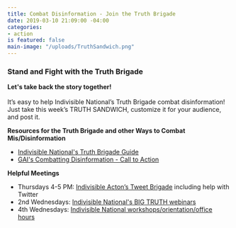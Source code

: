 ```yaml
---
title: Combat Disinformation - Join the Truth Brigade
date: 2019-03-10 21:09:00 -04:00
categories:
- action
is featured: false
main-image: "/uploads/TruthSandwich.png"
---
```


### Stand and Fight with the Truth Brigade

**Let's take back the story together!**<BR><BR>
It’s easy to help Indivisible National’s Truth Brigade combat disinformation!  Just take this week’s TRUTH SANDWICH, customize it for your audience, and post it.

**Resources for the Truth Brigade and other Ways to Combat Mis/Disinformation**
* [Indivisible National's Truth Brigade Guide](https://docs.google.com/document/d/1Fd2Zfd1NjgTo2an8OLZlNZdW00d9dE9ddK_Zl2SVgC4/edit)
* [GAI's Combatting Disinformation - Call to Action](https://docs.google.com/document/d/1TGYE96JOOHEg-97RaCSc1jxuo3x3qMbWL7wknslZ03U/edit)

**Helpful Meetings**
* Thursdays 4-5 PM: [Indivisible Acton’s Tweet Brigade](https://docs.google.com/document/d/13WmSCyR446NNWMKVGFssZCgbGlDTU8iYG05q8Ghm8fE/edit) including help with Twitter
* 2nd Wednesdays: [Indivisible National's BIG TRUTH webinars](https://indivisible.zoom.us/meeting/register/tJArdu-vrz8rH93lduLYHXOvC0ISDDLRfy5L)
* 4th Wednesdays: [Indivisible National workshops/orientation/office hours](https://indivisible.zoom.us/meeting/register/tJIqde6rqDkqH9cd8sS0w7duCS7UEjN4MdfO)